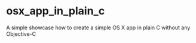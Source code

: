 # osx_app_in_plain_c
A simple showcase how to create a simple OS X app in plain C without any Objective-C
